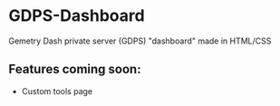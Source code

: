 # GDPS-Dashboard
Gemetry Dash private server (GDPS) "dashboard" made in HTML/CSS

## Features coming soon:
- Custom tools page
